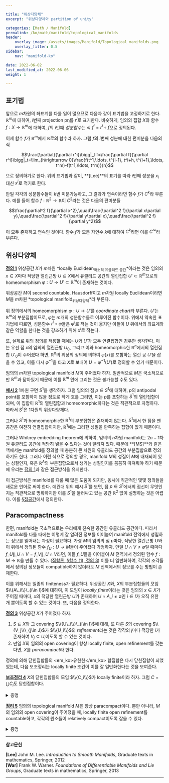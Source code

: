 ```yaml
---

title: "위상다양체"
excerpt: "위상다양체와 partition of unity"

categories: [Math / Manifold]
permalink: /ko/math/manifold/topological_manifolds
header:
    overlay_image: /assets/images/Manifold/Topological_manifolds.png
    overlay_filter: 0.5
sidebar: 
    nav: "manifold-ko"

date: 2022-06-02
last_modified_at: 2022-06-06
weight: 1

---
```


## 표기법

앞으로 $m$차원의 좌표계를 다룰 일이 많으므로 다음과 같이 표기법을 고정하기로 한다. $\mathbb{R}^m$에 대하여, $i$번째 projection $\operatorname{pr}_i$를 $r^i$로 표기한다. 비슷하게, 임의의 집합 $X$와 함수 $f:X\rightarrow\mathbb{R}^m$에 대하여, $f$의 $i$번째 *성분함수*는 식 $f^i=r^i\circ f$으로 정의된다. 

이제 함수 $f$가 $\mathbb{R}^m$에서 $\mathbb{R}$로의 함수라 하자. 그럼 $f$의 $i$번째 성분에 대한 편미분을 다음의 식

$$\frac{\partial}{\partial r^i}\bigg|_t f=\frac{\partial f}{\partial r^i}\bigg|_t=\lim_{h\rightarrow 0}\frac{f(t^1,\ldots, t^{i-1}, t^i+h, t^{i+1},\ldots, t^m)-f(t^1,\ldots, t^m)}{h}$$

으로 정의하기로 한다. 위의 표기법과 같이, **[Lee]**의 표기를 따라 $i$번째 성분을 $x_i$ 대신 $x^i$로 적기로 한다.

만일 각각의 성분함수들이 $k$번 미분가능하고, 그 결과가 연속이라면 함수 $f$가 $C^k$라 부른다. 예를 들어 함수 $f:\mathbb{R}^2\rightarrow\mathbb{R}$이 $C^2$라는 것은 다음의 편미분들

$$\frac{\partial^2 f}{\partial x^2},\quad\frac{\partial^2 f}{\partial x\partial y},\quad\frac{\partial^2 f}{\partial y\partial x},\quad\frac{\partial^2 f}{\partial y^2}$$

이 모두 존재하고 연속인 것이다. 함수 $f$가 모든 자연수 $k$에 대하여 $C^k$라면 이를 $C^\infty$라 부른다.

## 위상다양체

<div class="definition" markdown="1">

<ins id="df1">**정의 1**</ins> 위상공간 $X$가 $m$차원 *locally Euclidean<sub>국소적 유클리드 공간</sub>*이라는 것은 임의의 $x\in X$마다 적당한 열린근방 $U\subseteq X$에서 유클리드 공간의 열린집합 $U'\subset\mathbb{R}^m$으로의 homeomorphism $\varphi:U\rightarrow U'\subset\mathbb{R}^m$이 존재하는 것이다.  

위상공간 $M$이 second countable, Hausdorff이고 $m$차원 locally Euclidean이라면 $M$을 $m$차원 *topological manifold<sub>위상다양체</sub>*라 부른다.

</div>

위 정의에서의 homeomorphism $\varphi:U\rightarrow U'$를 *coordinate chart*라 부른다. $U'$는 $\mathbb{R}^m$의 부분집합이므로, $\varphi$는 $m$개의 성분함수들로 이루어진 함수이다. 위에서 약속한 표기법에 따르면, 성분함수 $r^i\circ\varphi$들은 $\varphi^i$로 적는 것이 옳지만 이들이 $U$ 위에서의 좌표계와 같은 역할을 한다는 것을 강조하기 위해 $x^i$로 적는다.

또, 실제로 위의 정의를 적용할 때에는 $U$와 $U'$가 모두 연결집합인 경우만 생각한다. 이는 우선 점 $x$의 임의의 열린근방 $U_0$, 그리고 이와 homeomorphic한 $\mathbb{R}^n$에서의 열린집합 $U'_0$이 주어졌다 하면, $\mathbb{R}^n$의 위상의 정의에 의하여 $\varphi(x)$를 포함하는 열린 공 $U'$을 잡을 수 있고, 이를 다시 $\varphi^{-1}$을 타고 $X$로 보내어 $U=\varphi^{-1}(U')$로 정의할 수 있기 때문이다. 

임의의 $m$차원 topological manifold $M$이 주어졌다 하자. 일반적으로 $M$은 국소적으로만 $\mathbb{R}^m$과 닮아있기 때문에 이를 $\mathbb{R}^m$ 안에 그리는 것은 불가능할 수도 있다. 

<div class="example" markdown="1">

<ins id="ex2">**예시 2**</ins> 1차원 구면 $S^1$을 생각하자. 그럼 임의의 점 $p\in S^1$에 대하여, $p$의 antipodal point를 포함하지 않을 정도로 작게 호를 그리면, 이는 $p$를 포함하는 $S^1$의 열린집합이 되며, 이 집합이 $\mathbb{R}^1$의 열린집합과 homeomorphic하다는 것은 직관적으로 자명하다. 따라서 $S^1$은 $1$차원의 위상다양체다. 

그러나 $S^1$과 homeomorphic한 $\mathbb{R}^1$의 부분집합은 존재하지 않는다. $S^1$에서 한 점을 뺀 공간은 여전히 연결집합이지만, $\mathbb{R}^1$에는 그러한 성질을 만족하는 집합이 없기 때문이다.

</div>

그러나 Whitney embedding theorem에 의하여, 임의의 $n$차원 manifold는 $2n-1$차원 유클리드 공간에 적당히 넣을 수 있다는 것이 알려져 있다. 때문에 **[MS]**와 같은 책에서는 manifold를 정의할 때 충분히 큰 차원의 유클리드 공간의 부분집합으로 정의하기도 한다. 그러나 이런 식으로 정의할 경우, manifold $M$의 성질이 $M$에 내재되어 있는 성질인지, 혹은 $\mathbb{R}^A$의 부분집합으로서 생기는 성질인지를 꼼꼼히 따져줘야 하기 때문에 우리는 [정의 1](#df1)과 같은 접근방식을 유지한다.

이 접근방식은 manifold를 다룰 때 많은 도움이 되지만, 동시에 직관적인 몇몇 정의들을 새로운 언어로 써야 한다. 예컨대 위의 예시 $S^1$를 보면, 점 $p\in S^1$에서의 접선이 무엇인지는 직관적으로 명확하지만 이를 $S^1$을 둘러싸고 있는 공간 $\mathbb{R}^2$ 없이 설명하는 것은 어렵다. 이를 [§접공간]()에서 정의한다. 

## Paracompactness

한편, manifold는 국소적으로는 우리에게 친숙한 공간인 유클리드 공간이다. 따라서 manifold를 다룰 때에는 이렇게 잘 알려진 정보를 이어붙여 manifold 전역에서 성립하는 정보를 얻어내는 과정이 필요하다. 가령 $M$의 임의의 점 $p$마다, 적당한 열린근방 $U$와 이 위에서 정의된 함수 $f_U:U\rightarrow M$들이 주어졌다 가정하자. 만일 $U\cap V\neq\emptyset$일 때마다 $f\_U\|\_{U\cap V}=f\_V\|\_{U\cap V}$라면, 이들 $f\_U$들을 이어붙여 $M$ 전역에서 정의된 함수 $f:M\rightarrow\mathbb{R}$을 만들 수 있다. ([집합론, §함수 (1), 정의 3](/ko/math/set_theory/functions_1#df3)) 이를 더 일반화하여, 각각의 조각들에서 정의된 정보들이 compatible하지 않더라도 $M$ 전역에서의 정보를 주는 방법이 존재한다. 

이를 위해서는 일종의 finiteness가 필요하다. 위상공간 $X$와, $X$의 부분집합들의 모임 $\\{A\_i\\}\_{i\in I}$에 대하여, 이 모임이 *locally finite*이라는 것은 임의의 $x\in X$가 주어질 때마다, $x$의 적당한 열린근방 $U$가 존재하여 $U\cap A\_i\neq\emptyset$인 $i\in I$가 오직 유한 개 뿐이도록 할 수 있는 것이다. 또, 다음을 정의한다.

<div class="definition" markdown="1">

<ins id="df3">**정의 3**</ins> 위상공간 $X$가 주어졌다 하자.

1. $S\subseteq X$와 그 covering $\\{U\_i\\}\_{i\in I}$에 대해, 또 다른 $S$의 covering $\\{V_j\\}_{j\in J}$가 $\\{U_i\\}$의 *refinement*라는 것은 각각의 $j$마다 적당한 $i$가 존재하여 $V_j\subseteq U_i$이도록 할 수 있는 것이다. 
2. 만일 $X$의 임의의 open covering이 항상 locally finite, open refinement를 갖는다면, $X$를 *paracompact*라 한다.

</div>

정의에 의해 닫힌집합들의 <em_ko>유한한</em_ko> 합집합은 다시 닫힌집합이 되었었는데, 다음 보조정리는 locally finite 조건이 이를 잘 일반화한다는 것을 보여준다.

<div class="proposition" markdown="1">

<ins id="lem4">**보조정리 4**</ins> $X$의 닫힌집합들의 모임 $\\{C_i\\}$가 locally finite이라 하자. 그럼 $C=\bigcup C_i$도 닫힌집합이다.

</div>

<details class="proof" markdown="1">
<summary>증명</summary>

$X\setminus C$가 열린집합임을 보이면 충분하다. 임의의 $x\not\in C$에 대하여, 유한히 많은 $C_i$들과만 만나는 열린근방 $V$를 찾을 수 있다. 각각의 $i\in I$에 대해 $U_i=X\setminus C_i$라 하자. 그럼 

$$X\setminus C=X\setminus\bigcup_{i\in I} C_i= \bigcap_{i\in I} (X\setminus C_i)=\bigcap_{i\in I} U_i$$

이므로, $X\setminus C$는 집합 $V\cap \bigcap U_i$를 포함한다. 따라서 $V\cap \bigcap U_i$는 집합 $X\setminus C$에 포함된 $x$의 열린근방이며, $x\in C$는 임의의 원소였으므로 $X\setminus C$는 열린집합이다.

</details>

<div class="proposition" markdown="1">

<ins id="thm5">**정리 5**</ins> 임의의 topological manifold $M$은 항상 paracompact이다. 뿐만 아니라, $M$의 임의의 open covering이 주어졌을 때, locally finite open refinement를 countable하고, 각각의 원소들이 relatively compact이도록 잡을 수 있다. 

</div>
<details class="proof" markdown="1">
<summary>증명</summary>

우선 $M$은 second countable이므로 $M$의 countable basis $\mathcal{B}$가 존재한다. 이 중 relatively compact한 것들만 모아 그 모임을 $\\{U_i\\}$라 하자. 그럼

1. 임의의 $p\in M$에 대하여, $p$를 포함하는 적절한 열린집합 $U$는 $\varphi:U\rightarrow U'$에 의해 $\mathbb{R}^m$의 열린집합 $U'$와 homeomorphic하다. 이제 $B(\varphi(p),\epsilon)\subseteq U'$를 만족하는 적절한 $\epsilon>0$을 잡으면, 두 집합

    $$V'=B(\varphi(p),\epsilon/2),\qquad K'=\operatorname{cl}V$$

    가 정의되며, $V'$는 열린집합, $K'$는 compact이다.  

    이제 $V=\varphi^{-1}(V')$, $K=\varphi^{-1}(K')$라 하면 $p\subseteq V\subseteq K$이고 $M$에서 $V$는 열린집합, $K$는 compact이다. 한편, $\mathcal{B}$는 $M$의 basis이므로 

    $$V=\bigcup_{\substack{B\in\mathcal{B}\\B\subseteq V}}B$$

    로 쓸 수 있는데, 우변의 합집합의 조건을 만족하는 $B$는 $B\subseteq V\subseteq K$를 만족하므로, $\operatorname{cl}B\subseteq K$이고 따라서 relatively compact가 되어 $\\{U_i\\}$에 속한다. 즉, 임의의 $p\in M$에 대하여 $p\in U_i$이도록 하는 적절한 $i$가 존재한다.

2. 비슷하게, 임의의 $U_i,U_j$에 대하여 $p\in U_i\cap U_j$라 하자. 그럼 1번에서 만든 것과 동일하게 열린집합 $V_i,V_j$와 compact set들 $K_i$, $K_j$를 만들 수 있다. 이제 $V_i\cap V_j$를 $\mathcal{B}$의 원소들의 합집합으로 표현하면 $V_i\cap V_j\subseteq K_i\cap K_j$이므로 다시
    
    $$p\in B\subseteq V_i\cap V_j\subseteq K_i\cap K_j$$

    를 만족하는 $B\in\mathcal{B}$를 찾을 수 있고, 이러한 $B$는 compact set $K_i\cap K_j$의 부분집합이므로 relatively compact가 되어 $B\in\\{U_i\\}$이다. 

위의 1번과 2번에서, 모임 $\\{U_i\\}$가 $M$의 basis가 된다는 것을 확인할 수 있다. 

이제 $G_1=U_1$으로 두고, 

$$G_k=U_1\cup\cdots\cup U_{j_k}$$

가 정의되었다 하자. 귀납적으로 $j_{k+1}$을 

$$\operatorname{cl} G_k\subset\bigcup_{i=1}^{j_{k+1}} U_i$$

가 성립하고, $j_k$보다 큰 정수 중 가장 작은 것으로 두면 $\\{G_k\\}$는 열린집합들의 ascending chain이고 $\\{\operatorname{cl}G_k\\}$는 exhaustion이다. (<#ref#>)

이를 이용해 $M$이 paracompact임을 보일 수 있다. $\\{V_\alpha\\}\_{\alpha\in\Lambda}$가 임의의 open covering이라 하자. 각각의 $i$에 대하여, $\operatorname{cl}(G_i)\setminus G_{i-1}$은 집합 $G_{i+1}\setminus\operatorname{cl}(G_{i-2})$에 포함된 compact set이다. 이제 $\\{V_\alpha\\}$의 open refinement $\\{V\_\alpha\cap(G_{i+1}\setminus\operatorname{cl}(G_{i-2}))\\}$는 compact set $\operatorname{cl}(G_i)\setminus G_{i-1}$의 open covering으로서, finite subcover를 가진다. 또, 비슷하게 index가 작은 $\operatorname{cl}(G_2)\subseteq G_3$의 경우에도 $\operatorname{cl}G_2$를 덮는 유한한 $\\{V\_\alpha\cap G\_3\\}$의 subcover를 생각할 수 있다.  
이렇게 만든 subcover들의 모임이 $\\{V_\alpha\\}$의 open refinement가 되는 것은 자명하다. 또, 이 모임은 countable한 compact set $\operatorname{cl}(G_i)\setminus G_{i-1}$마다 유한히 많은 원소들을 모아서 만들어진 모임이므로 자연스럽게 countable이다. 임의의 점 $p\in M$은 정확히 하나의 $\operatorname{cl}(G_i)\setminus G_{i-1}$에만 포함되므로 이 모임은 locally finite이고, 마지막으로 이 모임의 임의의 원소는 충분히 큰 $N$에 대하여 compact set $\operatorname{cl}G_N$의 부분집합이므로 relatively compact이다.

</details>




---

**참고문헌**

**[Lee]** John M. Lee. *Introduction to Smooth Manifolds*, Graduate texts in mathematics, Springer, 2012  
**[War]** Frank W. Warner. *Foundations of Differentiable Manifolds and Lie Groups*, Graduate texts in mathematics, Springer, 2013    

---


[^1]: 보편적으로 coordinate domain이 이 역할을 담당한다.
